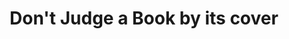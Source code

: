 ---
pid: LLB49
title: Don't Judge a Book by its cover
location_transcription: Fairmount
zipcode: '19104'
outside_phl: 
neighborhood: University City,Belmont,Parkside,Powelton Village
age: '14'
age_range: 13-19
instagram: 
image_file_name: LLB_49.jpg
proposal_transcription: magic inside
topic: Unity,Uplifting
topic_summary: 0, 0
type: Conceptual
keywords_other: 
credit: 
image_labels: 
twitter: 
facebook: 
permalink: "/monuments/llb49/"
layout: item-page
---